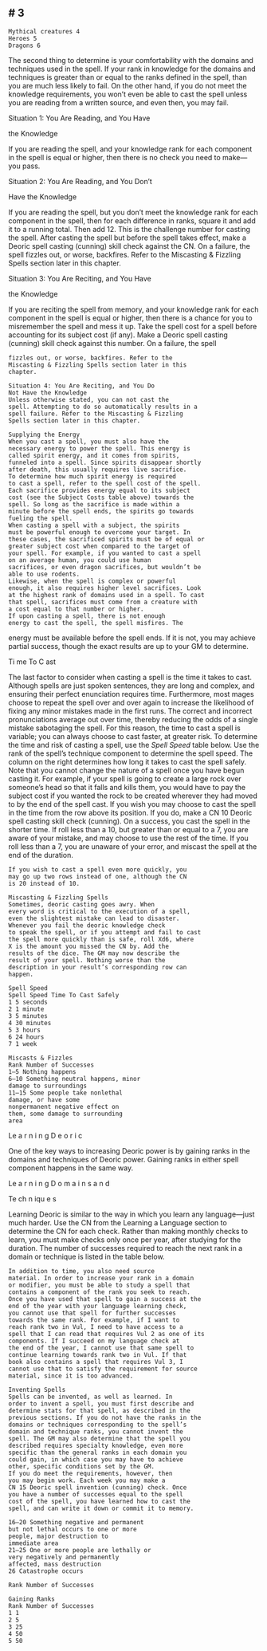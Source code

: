 ## # 3

```
Mythical creatures 4
Heroes 5
Dragons 6
```

The second thing to determine is your
comfortability with the domains and techniques used
in the spell. If your rank in knowledge for the
domains and techniques is greater than or equal to
the ranks defined in the spell, than you are much less
likely to fail. On the other hand, if you do not meet
the knowledge requirements, you won’t even be able
to cast the spell unless you are reading from a
written source, and even then, you may fail.

Situation 1: You Are Reading, and You Have

the Knowledge

If you are reading the spell, and your knowledge
rank for each component in the spell is equal or
higher, then there is no check you need to make—
you pass.

Situation 2: You Are Reading, and You Don’t

Have the Knowledge

If you are reading the spell, but you don’t meet
the knowledge rank for each component in the spell,
then for each difference in ranks, square it and add it
to a running total. Then add 12. This is the challenge
number for casting the spell. After casting the spell
but before the spell takes effect, make a Deoric spell
casting (cunning) skill check against the CN. On a
failure, the spell fizzles out, or worse, backfires.
Refer to the Miscasting & Fizzling Spells section
later in this chapter.

Situation 3: You Are Reciting, and You Have

the Knowledge

If you are reciting the spell from memory, and
your knowledge rank for each component in the spell
is equal or higher, then there is a chance for you to
misremember the spell and mess it up. Take the spell
cost for a spell before accounting for its subject cost
(if any). Make a Deoric spell casting (cunning) skill
check against this number. On a failure, the spell

```
fizzles out, or worse, backfires. Refer to the
Miscasting & Fizzling Spells section later in this
chapter.
```

```
Situation 4: You Are Reciting, and You Do
Not Have the Knowledge
Unless otherwise stated, you can not cast the
spell. Attempting to do so automatically results in a
spell failure. Refer to the Miscasting & Fizzling
Spells section later in this chapter.
```

```
Supplying the Energy
When you cast a spell, you must also have the
necessary energy to power the spell. This energy is
called spirit energy, and it comes from spirits,
funneled into a spell. Since spirits disappear shortly
after death, this usually requires live sacrifice.
To determine how much spirit energy is required
to cast a spell, refer to the spell cost of the spell.
Each sacrifice provides energy equal to its subject
cost (see the Subject Costs table above) towards the
spell. So long as the sacrifice is made within a
minute before the spell ends, the spirits go towards
fueling the spell.
When casting a spell with a subject, the spirits
must be powerful enough to overcome your target. In
these cases, the sacrificed spirits must be of equal or
greater subject cost when compared to the target of
your spell. For example, if you wanted to cast a spell
on an average human, you could use human
sacrifices, or even dragon sacrifices, but wouldn’t be
able to use rodents.
Likewise, when the spell is complex or powerful
enough, it also requires higher level sacrifices. Look
at the highest rank of domains used in a spell. To cast
that spell, sacrifices must come from a creature with
a cost equal to that number or higher.
If upon casting a spell, there is not enough
energy to cast the spell, the spell misfires. The
```

energy must be available before the spell ends. If it is
not, you may achieve partial success, though the
exact results are up to your GM to determine.

Ti me To C ast

The last factor to consider when casting a spell is
the time it takes to cast. Although spells are just
spoken sentences, they are long and complex, and
ensuring their perfect enunciation requires time.
Furthermore, most mages choose to repeat the spell
over and over again to increase the likelihood of
fixing any minor mistakes made in the first runs. The
correct and incorrect pronunciations average out
over time, thereby reducing the odds of a single
mistake sabotaging the spell. For this reason, the
time to cast a spell is variable; you can always
choose to cast faster, at greater risk.
To determine the time and risk of casting a spell,
use the _Spell Speed_ table below. Use the rank of the
spell’s technique component to determine the spell
speed. The column on the right determines how long
it takes to cast the spell safely. Note that you cannot
change the nature of a spell once you have begun
casting it. For example, if your spell is going to
create a large rock over someone’s head so that it
falls and kills them, you would have to pay the
subject cost if you wanted the rock to be created
wherever they had moved to by the end of the spell
cast.
If you wish you may choose to cast the spell in
the time from the row above its position. If you do,
make a CN 10 Deoric spell casting skill check
(cunning). On a success, you cast the spell in the
shorter time. If roll less than a 10, but greater than or
equal to a 7, you are aware of your mistake, and may
choose to use the rest of the time. If you roll less
than a 7, you are unaware of your error, and miscast
the spell at the end of the duration.

```
If you wish to cast a spell even more quickly, you
may go up two rows instead of one, although the CN
is 20 instead of 10.
```

```
Miscasting & Fizzling Spells
Sometimes, deoric casting goes awry. When
every word is critical to the execution of a spell,
even the slightest mistake can lead to disaster.
Whenever you fail the deoric knowledge check
to speak the spell, or if you attempt and fail to cast
the spell more quickly than is safe, roll Xd6, where
X is the amount you missed the CN by. Add the
results of the dice. The GM may now describe the
result of your spell. Nothing worse than the
description in your result’s corresponding row can
happen.
```

```
Spell Speed
Spell Speed Time To Cast Safely
1 5 seconds
2 1 minute
3 5 minutes
4 30 minutes
5 3 hours
6 24 hours
7 1 week
```

```
Miscasts & Fizzles
Rank Number of Successes
1–5 Nothing happens
6–10 Something neutral happens, minor
damage to surroundings
11–15 Some people take nonlethal
damage, or have some
nonpermanent negative effect on
them, some damage to surrounding
area
```

Le a r n i n g D e o r i c

One of the key ways to increasing Deoric power
is by gaining ranks in the domains and techniques of
Deoric power. Gaining ranks in either spell
component happens in the same way.

Le a r n i n g D o m a i n s a n d

Te ch n iqu e s

Learning Deoric is similar to the way in which
you learn any language—just much harder. Use the
CN from the Learning a Language section to
determine the CN for each check. Rather than
making monthly checks to learn, you must make
checks only once per year, after studying for the
duration. The number of successes required to reach
the next rank in a domain or technique is listed in the
table below.

```
In addition to time, you also need source
material. In order to increase your rank in a domain
or modifier, you must be able to study a spell that
contains a component of the rank you seek to reach.
Once you have used that spell to gain a success at the
end of the year with your language learning check,
you cannot use that spell for further successes
towards the same rank. For example, if I want to
reach rank two in Vul, I need to have access to a
spell that I can read that requires Vul 2 as one of its
components. If I succeed on my language check at
the end of the year, I cannot use that same spell to
continue learning towards rank two in Vul. If that
book also contains a spell that requires Vul 3, I
cannot use that to satisfy the requirement for source
material, since it is too advanced.
```

```
Inventing Spells
Spells can be invented, as well as learned. In
order to invent a spell, you must first describe and
determine stats for that spell, as described in the
previous sections. If you do not have the ranks in the
domains or techniques corresponding to the spell’s
domain and technique ranks, you cannot invent the
spell. The GM may also determine that the spell you
described requires specialty knowledge, even more
specific than the general ranks in each domain you
could gain, in which case you may have to achieve
other, specific conditions set by the GM.
If you do meet the requirements, however, then
you may begin work. Each week you may make a
CN 15 Deoric spell invention (cunning) check. Once
you have a number of successes equal to the spell
cost of the spell, you have learned how to cast the
spell, and can write it down or commit it to memory.
```

```
16–20 Something negative and permanent
but not lethal occurs to one or more
people, major destruction to
immediate area
21–25 One or more people are lethally or
very negatively and permanently
affected, mass destruction
26 Catastrophe occurs
```

```
Rank Number of Successes
```

```
Gaining Ranks
Rank Number of Successes
1 1
2 5
3 25
4 50
5 50
```
